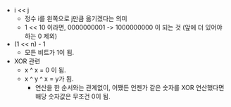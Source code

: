- i << j
    - 정수 i를 왼쪽으로 j만큼 옮기겠다는 의미
    - 1 << 10 이라면, 0000000001 -> 1000000000 이 되는 것 (앞에 더 있어야 하는 0 제외)
- (1 << n) - 1
    - 모든 비트가 1이 됨.
- XOR 관련
    - x ^ x = 0 이 됨.
    - x ^ y ^ x = y가 됨.
        - 연산을 한 순서와는 관계없이, 어쨌든 언젠가 같은 숫자를 XOR 연산했다면 해당 숫자값은 무조건 0이 됨.